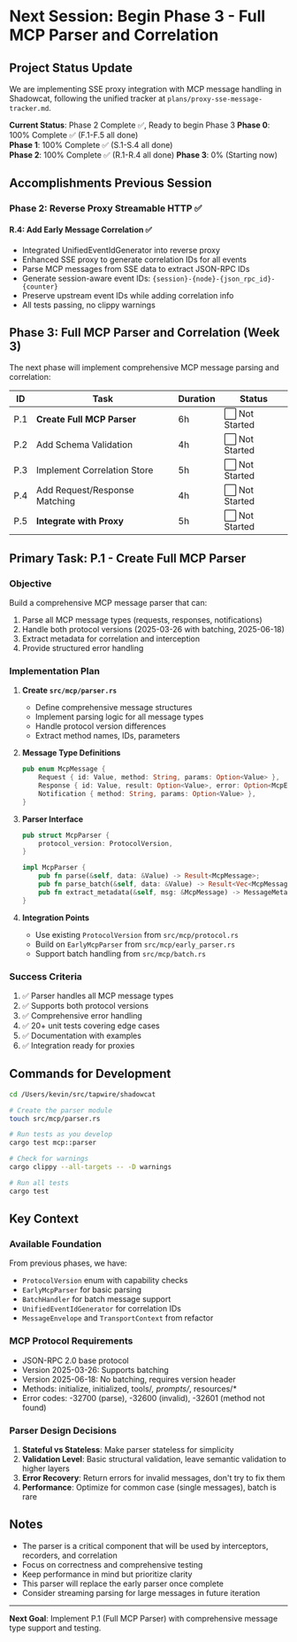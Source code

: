 # Next Session: Begin Phase 3 - Full MCP Parser and Correlation

## Project Status Update

We are implementing SSE proxy integration with MCP message handling in Shadowcat, following the unified tracker at `plans/proxy-sse-message-tracker.md`.

**Current Status**: Phase 2 Complete ✅, Ready to begin Phase 3
**Phase 0**: 100% Complete ✅ (F.1-F.5 all done)  
**Phase 1**: 100% Complete ✅ (S.1-S.4 all done)  
**Phase 2**: 100% Complete ✅ (R.1-R.4 all done)
**Phase 3**: 0% (Starting now)

## Accomplishments Previous Session

### Phase 2: Reverse Proxy Streamable HTTP ✅

#### R.4: Add Early Message Correlation ✅
- Integrated UnifiedEventIdGenerator into reverse proxy
- Enhanced SSE proxy to generate correlation IDs for all events
- Parse MCP messages from SSE data to extract JSON-RPC IDs
- Generate session-aware event IDs: `{session}-{node}-{json_rpc_id}-{counter}`
- Preserve upstream event IDs while adding correlation info
- All tests passing, no clippy warnings

## Phase 3: Full MCP Parser and Correlation (Week 3)

The next phase will implement comprehensive MCP message parsing and correlation:

| ID | Task | Duration | Status |
|----|------|----------|--------|
| P.1 | **Create Full MCP Parser** | 6h | ⬜ Not Started |
| P.2 | Add Schema Validation | 4h | ⬜ Not Started |
| P.3 | Implement Correlation Store | 5h | ⬜ Not Started |
| P.4 | Add Request/Response Matching | 4h | ⬜ Not Started |
| P.5 | **Integrate with Proxy** | 5h | ⬜ Not Started |

## Primary Task: P.1 - Create Full MCP Parser

### Objective
Build a comprehensive MCP message parser that can:
1. Parse all MCP message types (requests, responses, notifications)
2. Handle both protocol versions (2025-03-26 with batching, 2025-06-18)
3. Extract metadata for correlation and interception
4. Provide structured error handling

### Implementation Plan

1. **Create `src/mcp/parser.rs`**
   - Define comprehensive message structures
   - Implement parsing logic for all message types
   - Handle protocol version differences
   - Extract method names, IDs, parameters

2. **Message Type Definitions**
   ```rust
   pub enum McpMessage {
       Request { id: Value, method: String, params: Option<Value> },
       Response { id: Value, result: Option<Value>, error: Option<McpError> },
       Notification { method: String, params: Option<Value> },
   }
   ```

3. **Parser Interface**
   ```rust
   pub struct McpParser {
       protocol_version: ProtocolVersion,
   }
   
   impl McpParser {
       pub fn parse(&self, data: &Value) -> Result<McpMessage>;
       pub fn parse_batch(&self, data: &Value) -> Result<Vec<McpMessage>>;
       pub fn extract_metadata(&self, msg: &McpMessage) -> MessageMetadata;
   }
   ```

4. **Integration Points**
   - Use existing `ProtocolVersion` from `src/mcp/protocol.rs`
   - Build on `EarlyMcpParser` from `src/mcp/early_parser.rs`
   - Support batch handling from `src/mcp/batch.rs`

### Success Criteria

1. ✅ Parser handles all MCP message types
2. ✅ Supports both protocol versions
3. ✅ Comprehensive error handling
4. ✅ 20+ unit tests covering edge cases
5. ✅ Documentation with examples
6. ✅ Integration ready for proxies

## Commands for Development

```bash
cd /Users/kevin/src/tapwire/shadowcat

# Create the parser module
touch src/mcp/parser.rs

# Run tests as you develop
cargo test mcp::parser

# Check for warnings
cargo clippy --all-targets -- -D warnings

# Run all tests
cargo test
```

## Key Context

### Available Foundation
From previous phases, we have:
- `ProtocolVersion` enum with capability checks
- `EarlyMcpParser` for basic parsing
- `BatchHandler` for batch message support
- `UnifiedEventIdGenerator` for correlation IDs
- `MessageEnvelope` and `TransportContext` from refactor

### MCP Protocol Requirements
- JSON-RPC 2.0 base protocol
- Version 2025-03-26: Supports batching
- Version 2025-06-18: No batching, requires version header
- Methods: initialize, initialized, tools/*, prompts/*, resources/*
- Error codes: -32700 (parse), -32600 (invalid), -32601 (method not found)

### Parser Design Decisions
1. **Stateful vs Stateless**: Make parser stateless for simplicity
2. **Validation Level**: Basic structural validation, leave semantic validation to higher layers
3. **Error Recovery**: Return errors for invalid messages, don't try to fix them
4. **Performance**: Optimize for common case (single messages), batch is rare

## Notes

- The parser is a critical component that will be used by interceptors, recorders, and correlation
- Focus on correctness and comprehensive testing
- Keep performance in mind but prioritize clarity
- This parser will replace the early parser once complete
- Consider streaming parsing for large messages in future iteration

---

**Next Goal**: Implement P.1 (Full MCP Parser) with comprehensive message type support and testing.